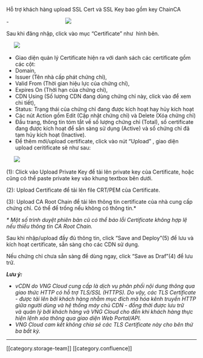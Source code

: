 

Hỗ trợ khách hàng upload SSL Cert và SSL Key bao gồm key ChainCA

-                                      ![](images/storage/image2021-11-17_15-13-16.png)

Sau khi đăng nhập, click vào mục “Certificate” như  hình bên. 

     ![](images/storage/image2021-11-17_15-13-58.png)


* Giao diện quản lý Certificate hiện ra với danh sách các certificate gồm các cột:
* Domain,
* Issuer (Tên nhà cấp phát chứng chỉ),
* Valid From (Thời gian hiệu lực của chứng chỉ),
* Expires On (Thời hạn của chứng chỉ),
* CDN Using (Số lượng CDN đang dùng chứng chỉ này, click vào để xem chi tiết),
* Status: Trạng thái của chứng chỉ đang được kích hoạt hay hủy kích hoạt
* Các nút Action gồm Edit (Cập nhật chứng chỉ) và Delete (Xóa chứng chỉ)
* Đầu trang, thông tin tóm tắt về số lượng chứng chỉ (Total), số certificate đang được kích hoạt để sẳn sàng sử dụng (Active) và số chứng chỉ đã tạm hủy kích hoạt (Inactive).
* Để thêm mới/upload certificate, click vào nút “Upload” , giao diện upload ceritificate sẽ như sau:



     ![](images/storage/image2021-11-17_15-15-20.png)

(1): Click vào Upload Private Key để tải lên private key của Certificate, hoặc cũng có thể paste private key vào khung textbox bên dưới.

(2): Upload Certificate để tải lên file CRT/PEM của Certificate.

(3): Upload CA Root Chain để tải lên thông tin certificate của nhà cung cấp chứng chỉ. Có thể để trống nếu không có thông tin.\*

 _* Một số trình duyệt phiên bản cũ có thể báo lỗi Certificate không hợp lệ nếu thiếu thông tin CA Root Chain._ 

Sau khi nhập/upload đầy đủ thông tin, click “Save and Deploy”(5) để lưu và kích hoạt certificate, sẳn sàng cho các CDN sử dụng.

Nếu chứng chỉ chưa sẳn sàng để dùng ngay, click “Save as Draf”(4) để lưu trữ.



 **_Lưu ý:_** 


*  _vCDN do VNG Cloud cung cấp là dịch vụ phân phối nội dung thông qua giao thức HTTP có hỗ trợ TLS/SSL (HTTPS). Do vậy, các TLS Certificate - được tải lên bởi khách hàng nhằm mục đích mã hóa kênh truyền HTTP giữa người dùng và hệ thống máy chủ CDN - đồng thời được lưu trữ và quản lý bởi khách hàng và VNG Cloud cho đến khi khách hàng thực hiện lệnh xóa thông qua giao diện Web Portal/API._ 
*  _VNG Cloud cam kết không chia sẻ các TLS Certificate này cho bên thứ ba bất kỳ._ 











*****

[[category.storage-team]] 
[[category.confluence]] 

